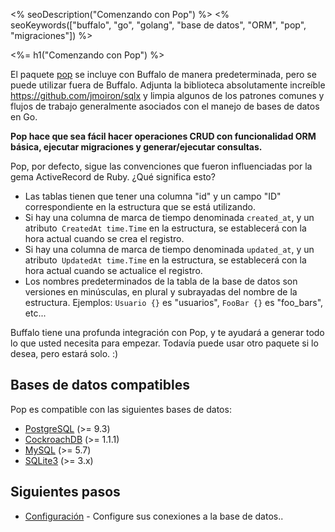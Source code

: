 <% seoDescription("Comenzando con Pop") %>
<% seoKeywords(["buffalo", "go", "golang", "base de datos", "ORM", "pop", "migraciones"]) %>

<%= h1("Comenzando con Pop") %>

El paquete [pop](https://godoc.org/github.com/gobuffalo/pop) se incluye con Buffalo de manera predeterminada, pero se puede utilizar fuera de Buffalo. Adjunta la biblioteca absolutamente increíble https://github.com/jmoiron/sqlx y limpia algunos de los patrones comunes y flujos de trabajo generalmente asociados con el manejo de bases de datos en Go.

**Pop hace que sea fácil hacer operaciones CRUD con funcionalidad ORM básica, ejecutar migraciones y generar/ejecutar consultas.**

Pop, por defecto, sigue las convenciones que fueron influenciadas por la gema ActiveRecord de Ruby. ¿Qué significa esto?

* Las tablas tienen que tener una columna "id" y un campo "ID" correspondiente en la estructura que se está utilizando.
* Si hay una columna de marca de tiempo denominada `created_at`, y un atributo` CreatedAt time.Time` en la estructura, se establecerá con la hora actual cuando se crea el registro.
* Si hay una columna de marca de tiempo denominada `updated_at`, y un atributo` UpdatedAt time.Time` en la estructura, se establecerá con la hora actual cuando se actualice el registro.
* Los nombres predeterminados de la tabla de la base de datos son versiones en minúsculas, en plural y subrayadas del nombre de la estructura. Ejemplos: `Usuario {}` es "usuarios", `FooBar {}` es "foo_bars", etc...

Buffalo tiene una profunda integración con Pop, y te ayudará a generar todo lo que usted necesita para empezar. Todavía puede usar otro paquete si lo desea, pero estará solo. :)

## Bases de datos compatibles

Pop es compatible con las siguientes bases de datos:
* [PostgreSQL](https://www.postgresql.org/) (>= 9.3)
* [CockroachDB](https://www.cockroachlabs.com/) (>= 1.1.1)
* [MySQL](https://www.mysql.com/) (>= 5.7)
* [SQLite3](https://sqlite.org/) (>= 3.x)

## Siguientes pasos

* [Configuración](/es/docs/db/configuration) - Configure sus conexiones a la base de datos..